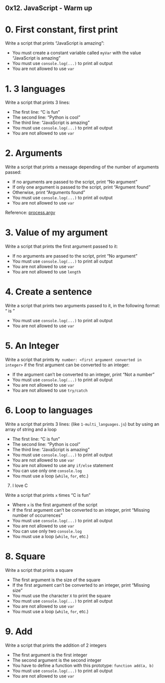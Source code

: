##  0x12. JavaScript - Warm up


#   0. First constant, first print

Write a script that prints “JavaScript is amazing”:

*   You must create a constant variable called `myVar` with the value “JavaScript is amazing”
*   You must use `console.log(...)` to print all output
*   You are not allowed to use `var`



#   1. 3 languages

Write a script that prints 3 lines:

*   The first line: “C is fun”
*   The second line: “Python is cool”
*   The third line: “JavaScript is amazing”
*   You must use `console.log(...)` to print all output
*   You are not allowed to use `var`



#   2. Arguments

Write a script that prints a message depending of the number of arguments passed:

*   If no arguments are passed to the script, print “No argument”
*   If only one argument is passed to the script, print “Argument found”
*   Otherwise, print “Arguments found”
*   You must use `console.log(...)` to print all output
*   You are not allowed to use `var`

Reference: [process.argv](https://alx-intranet.hbtn.io/rltoken/5kTYi3rxb6KM1_pivm-tXg)



#   3. Value of my argument

Write a script that prints the first argument passed to it:

*   If no arguments are passed to the script, print “No argument”
*   You must use `console.log(...)` to print all output
*   You are not allowed to use `var`
*   You are not allowed to use `length`



#   4. Create a sentence

Write a script that prints two arguments passed to it, in the following format: “ is ”

*   You must use `console.log(...)` to print all output
*   You are not allowed to use `var`



#   5. An Integer

Write a script that prints `My number: <first argument converted in integer>` if the first argument can be converted to an integer:

*   If the argument can’t be converted to an integer, print “Not a number”
*   You must use `console.log(...)` to print all output
*   You are not allowed to use `var`
*   You are not allowed to use `try/catch`



#   6. Loop to languages

Write a script that prints 3 lines: (like `1-multi_languages.js`) but by using an array of string and a loop

*   The first line: “C is fun”
*   The second line: “Python is cool”
*   The third line: “JavaScript is amazing”
*   You must use `console.log(...)` to print all output
*   You are not allowed to use `var`
*   You are not allowed to use any `if/else` statement
*   You can use only one `console.log`
*   You must use a loop (`while`, `for`, etc.)



7. I love C

Write a script that prints `x` times “C is fun”

*   Where `x` is the first argument of the script
*   If the first argument can’t be converted to an integer, print “Missing number of occurrences”
*   You must use `console.log(...)` to print all output
*   You are not allowed to use `var`
*   You can use only two `console.log`
*   You must use a loop (`while`, `for`, etc.)



#   8. Square

Write a script that prints a square

*   The first argument is the size of the square
*   If the first argument can’t be converted to an integer, print “Missing size”
*   You must use the character `X` to print the square
*   You must use `console.log(...)` to print all output
*   You are not allowed to use `var`
*   You must use a loop (`while`, `for`, etc.)



#   9. Add

Write a script that prints the addition of 2 integers

*   The first argument is the first integer
*   The second argument is the second integer
*   You have to define a function with this prototype: `function add(a, b)`
*   You must use `console.log(...)` to print all output
*   You are not allowed to use `var`



